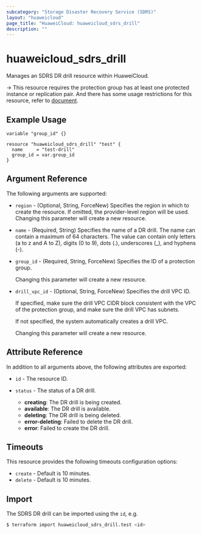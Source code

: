 ```yaml
---
subcategory: "Storage Disaster Recovery Service (SDRS)"
layout: "huaweicloud"
page_title: "HuaweiCloud: huaweicloud_sdrs_drill"
description: ""
---
```


# huaweicloud_sdrs_drill

Manages an SDRS DR drill resource within HuaweiCloud.

-> This resource requires the protection group has at least one protected instance or replication pair.
And there has some usage restrictions for this resource,
refer to [document](https://support.huaweicloud.com/intl/en-us/qs-sdrs/en-us_topic_0122528555.html).

## Example Usage

```hcl
variable "group_id" {}

resource "huaweicloud_sdrs_drill" "test" {
  name     = "test-drill"
  group_id = var.group_id
}
```

## Argument Reference

The following arguments are supported:

* `region` - (Optional, String, ForceNew) Specifies the region in which to create the resource.
  If omitted, the provider-level region will be used. Changing this parameter will create a new resource.

* `name` - (Required, String) Specifies the name of a DR drill. The name can contain a maximum of 64 characters.
  The value can contain only letters (a to z and A to Z), digits (0 to 9), dots (.), underscores (_), and hyphens (-).

* `group_id` - (Required, String, ForceNew) Specifies the ID of a protection group.

  Changing this parameter will create a new resource.

* `drill_vpc_id` - (Optional, String, ForceNew) Specifies the drill VPC ID.
  
  If specified, make sure the drill VPC CIDR block consistent with the VPC of the protection group, and make sure the
  drill VPC has subnets.
  
  If not specified, the system automatically creates a drill VPC.

  Changing this parameter will create a new resource.

## Attribute Reference

In addition to all arguments above, the following attributes are exported:

* `id` - The resource ID.

* `status` - The status of a DR drill.
  + **creating**: The DR drill is being created.
  + **available**: The DR drill is available.
  + **deleting**: The DR drill is being deleted.
  + **error-deleting**: Failed to delete the DR drill.
  + **error**: Failed to create the DR drill.

## Timeouts

This resource provides the following timeouts configuration options:

* `create` - Default is 10 minutes.
* `delete` - Default is 10 minutes.

## Import

The SDRS DR drill can be imported using the `id`, e.g.

```bash
$ terraform import huaweicloud_sdrs_drill.test <id>
```
